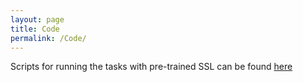 ```yaml
---
layout: page
title: Code
permalink: /Code/
---
```


Scripts for running the tasks with pre-trained SSL can be found [here](https://github.com/LeBenchmark/)
